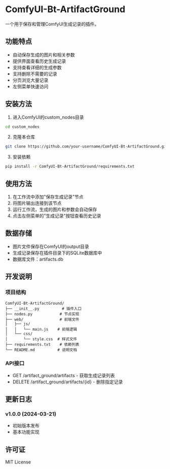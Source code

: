 # ComfyUI-Bt-ArtifactGround

一个用于保存和管理ComfyUI生成记录的插件。

## 功能特点

- 自动保存生成的图片和相关参数
- 提供界面查看历史生成记录
- 支持查看详细的生成参数
- 支持删除不需要的记录
- 分页浏览大量记录
- 左侧菜单快速访问

## 安装方法

1. 进入ComfyUI的custom_nodes目录
```bash
cd custom_nodes
```

2. 克隆本仓库
```bash
git clone https://github.com/your-username/ComfyUI-Bt-ArtifactGround.git
```

3. 安装依赖
```bash
pip install -r ComfyUI-Bt-ArtifactGround/requirements.txt
```

## 使用方法

1. 在工作流中添加"保存生成记录"节点
2. 将图片输出连接到该节点
3. 运行工作流，生成的图片和参数会自动保存
4. 点击左侧菜单的"生成记录"按钮查看历史记录

## 数据存储

- 图片文件保存在ComfyUI的output目录
- 生成记录保存在插件目录下的SQLite数据库中
- 数据库文件：artifacts.db

## 开发说明

### 项目结构
```
ComfyUI-Bt-ArtifactGround/
├── __init__.py          # 插件入口
├── nodes.py            # 节点实现
├── web/                # 前端文件
│   ├── js/
│   │   └── main.js    # 前端逻辑
│   └── css/
│       └── style.css  # 样式文件
├── requirements.txt    # 依赖列表
└── README.md          # 说明文档
```

### API接口

- GET /artifact_ground/artifacts - 获取生成记录列表
- DELETE /artifact_ground/artifacts/{id} - 删除指定记录

## 更新日志

### v1.0.0 (2024-03-21)
- 初始版本发布
- 基本功能实现

## 许可证

MIT License 